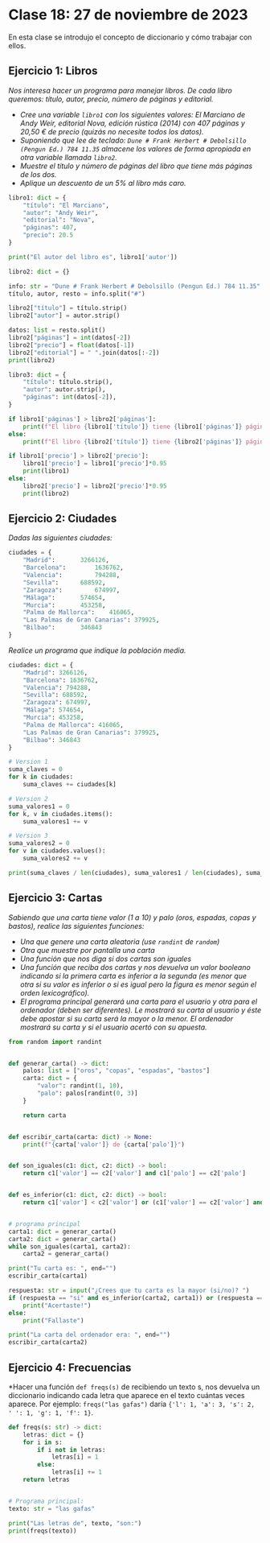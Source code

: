 # Clase 18: 27 de noviembre de 2023

En esta clase se introdujo el concepto de diccionario y cómo trabajar con ellos.

## Ejercicio 1: Libros
*Nos interesa hacer un programa para manejar libros. De cada libro queremos: título, autor, precio, número de páginas y editorial.*

* *Cree una variable `libro1` con los siguientes valores: El Marciano de Andy Weir, editorial Nova, edición rústica (2014) con 407 páginas y 20,50 € de precio (quizás no necesite todos los datos).*
* *Suponiendo que lee de teclado: `Dune # Frank Herbert # Debolsillo (Pengun Ed.) 784 11.35` almacene los valores de forma apropiada en otra variable llamada `libro2`.*
* *Muestre el título y número de páginas del libro que tiene más páginas de los dos.*
* *Aplique un descuento de un 5% al libro más caro.*

```python
libro1: dict = {
    "título": "El Marciano",
    "autor": "Andy Weir",
    "editorial": "Nova",
    "páginas": 407,
    "precio": 20.5
}

print("El autor del libro es", libro1['autor'])

libro2: dict = {}

info: str = "Dune # Frank Herbert # Debolsillo (Pengun Ed.) 784 11.35"
título, autor, resto = info.split("#")

libro2["título"] = título.strip()
libro2["autor"] = autor.strip()

datos: list = resto.split()
libro2["páginas"] = int(datos[-2])
libro2["precio"] = float(datos[-1])
libro2["editorial"] = " ".join(datos[:-2])
print(libro2)

libro3: dict = {
    "título": título.strip(),
    "autor": autor.strip(),
    "páginas": int(datos[-2]),
}

if libro1['páginas'] > libro2['páginas']:
    print(f"El libro {libro1['título']} tiene {libro1['páginas']} páginas")
else:
    print(f"El libro {libro2['título']} tiene {libro2['páginas']} páginas")

if libro1['precio'] > libro2['precio']:
    libro1['precio'] = libro1['precio']*0.95
    print(libro1)
else:
    libro2['precio'] = libro2['precio']*0.95
    print(libro2)
```

## Ejercicio 2: Ciudades
*Dadas las siguientes ciudades:*
```python
ciudades = {
	"Madrid": 		3266126,
	"Barcelona":		1636762,
	"Valencia": 		794288,
	"Sevilla": 		688592,
	"Zaragoza": 		674997,
	"Málaga": 		574654,
	"Murcia": 		453258,
	"Palma de Mallorca":	416065,    
	"Las Palmas de Gran Canarias": 379925,
	"Bilbao": 		346843
}
```
*Realice un programa que indique la población media.*

```python
ciudades: dict = {
    "Madrid": 3266126,
    "Barcelona": 1636762,
    "Valencia": 794288,
    "Sevilla": 688592,
    "Zaragoza": 674997,
    "Málaga": 574654,
    "Murcia": 453258,
    "Palma de Mallorca": 416065,
    "Las Palmas de Gran Canarias": 379925,
    "Bilbao": 346843
}

# Version 1
suma_claves = 0
for k in ciudades:
    suma_claves += ciudades[k]

# Version 2
suma_valores1 = 0
for k, v in ciudades.items():
    suma_valores1 += v

# Version 3
suma_valores2 = 0
for v in ciudades.values():
    suma_valores2 += v

print(suma_claves / len(ciudades), suma_valores1 / len(ciudades), suma_valores2 / len(ciudades))
```

## Ejercicio 3: Cartas
*Sabiendo que una carta tiene valor (1 a 10) y palo (oros, espadas, copas y bastos), realice las siguientes funciones:*
* *Una que genere una carta aleatoria (use `randint` de `random`)*
* *Otra que muestre por pantalla una carta*
* *Una función que nos diga si dos cartas son iguales*
* *Una función que reciba dos cartas y nos devuelva un valor booleano indicando si la primera carta es inferior a la segunda (es menor que otra si su valor es inferior o si es igual pero la figura es menor según el orden lexicográfico).*
* *El programa principal generará una carta para el usuario y otra para el ordenador (deben ser diferentes). Le mostrará su carta al usuario y éste debe apostar si su carta será la mayor o la menor. El ordenador mostrará su carta y si el usuario acertó con su apuesta.*

```python
from random import randint


def generar_carta() -> dict:
    palos: list = ["oros", "copas", "espadas", "bastos"]
    carta: dict = {
        "valor": randint(1, 10),
        "palo": palos[randint(0, 3)]
    }

    return carta


def escribir_carta(carta: dict) -> None:
    print(f"{carta['valor']} de {carta['palo']}")


def son_iguales(c1: dict, c2: dict) -> bool:
    return c1['valor'] == c2['valor'] and c1['palo'] == c2['palo']


def es_inferior(c1: dict, c2: dict) -> bool:
    return c1['valor'] < c2['valor'] or (c1['valor'] == c2['valor'] and c1['palo'] < c2['palo'])


# programa principal
carta1: dict = generar_carta()
carta2: dict = generar_carta()
while son_iguales(carta1, carta2):
    carta2 = generar_carta()

print("Tu carta es: ", end="")
escribir_carta(carta1)

respuesta: str = input("¿Crees que tu carta es la mayor (si/no)? ")
if (respuesta == "si" and es_inferior(carta2, carta1)) or (respuesta == "no" and es_inferior(carta1, carta2)):
    print("Acertaste!")
else:
    print("Fallaste")

print("La carta del ordenador era: ", end="")
escribir_carta(carta2)
```

## Ejercicio 4: Frecuencias
*Hacer una función `def freqs(s)` de recibiendo un texto s, nos devuelva un diccionario indicando cada letra que aparece en el texto cuántas veces aparece. Por ejemplo: `freqs("las gafas")` daría `{'l': 1, 'a': 3, 's': 2, ' ': 1, 'g': 1, 'f': 1}`.

```python
def freqs(s: str) -> dict:
    letras: dict = {}
    for i in s:
        if i not in letras:
            letras[i] = 1
        else:
            letras[i] += 1
    return letras


# Programa principal:
texto: str = "las gafas"

print("Las letras de", texto, "son:")
print(freqs(texto))
```
